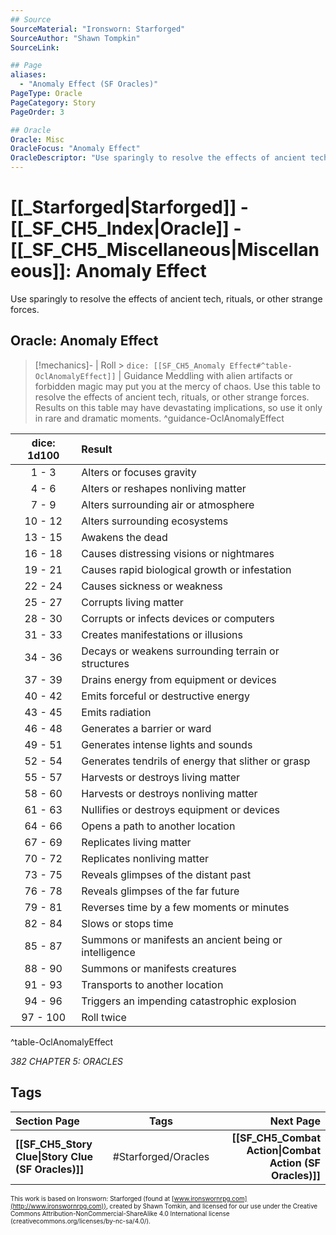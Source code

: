 ```yaml
---
## Source
SourceMaterial: "Ironsworn: Starforged"
SourceAuthor: "Shawn Tompkin"
SourceLink: 

## Page
aliases:
  - "Anomaly Effect (SF Oracles)"
PageType: Oracle
PageCategory: Story
PageOrder: 3

## Oracle
Oracle: Misc
OracleFocus: "Anomaly Effect"
OracleDescriptor: "Use sparingly to resolve the effects of ancient tech, rituals, or other strange forces."
---
```

# [[_Starforged|Starforged]] - [[_SF_CH5_Index|Oracle]] - [[_SF_CH5_Miscellaneous|Miscellaneous]]: Anomaly Effect
Use sparingly to resolve the effects of ancient tech, rituals, or other strange forces.

## Oracle: Anomaly Effect
> [!mechanics]- | Roll > `dice: [[SF_CH5_Anomaly Effect#^table-OclAnomalyEffect]]` | Guidance
> Meddling with alien artifacts or forbidden magic may put you at the mercy of chaos. Use this table to resolve the effects of ancient tech, rituals, or other strange forces. Results on this table may have devastating implications, so use it only in rare and dramatic moments. ^guidance-OclAnomalyEffect

| dice: 1d100 | Result |
|:---:|:--- |
| 1 - 3 | Alters or focuses gravity |
| 4 - 6 | Alters or reshapes nonliving matter |
| 7 - 9 | Alters surrounding air or atmosphere |
| 10 - 12 | Alters surrounding ecosystems |
| 13 - 15 | Awakens the dead |
| 16 - 18 | Causes distressing visions or nightmares |
| 19 - 21 | Causes rapid biological growth or infestation |
| 22 - 24 | Causes sickness or weakness |
| 25 - 27 | Corrupts living matter |
| 28 - 30 | Corrupts or infects devices or computers |
| 31 - 33 | Creates manifestations or illusions |
| 34 - 36 | Decays or weakens surrounding terrain or structures |
| 37 - 39 | Drains energy from equipment or devices |
| 40 - 42 | Emits forceful or destructive energy |
| 43 - 45 | Emits radiation |
| 46 - 48 | Generates a barrier or ward |
| 49 - 51 | Generates intense lights and sounds |
| 52 - 54 | Generates tendrils of energy that slither or grasp |
| 55 - 57 | Harvests or destroys living matter |
| 58 - 60 | Harvests or destroys nonliving matter |
| 61 - 63 | Nullifies or destroys equipment or devices |
| 64 - 66 | Opens a path to another location |
| 67 - 69 | Replicates living matter |
| 70 - 72 | Replicates nonliving matter |
| 73 - 75 | Reveals glimpses of the distant past |
| 76 - 78 | Reveals glimpses of the far future |
| 79 - 81 | Reverses time by a few moments or minutes |
| 82 - 84 | Slows or stops time |
| 85 - 87 | Summons or manifests an ancient being or intelligence |
| 88 - 90 | Summons or manifests creatures |
| 91 - 93 | Transports to another location |
| 94 - 96 | Triggers an impending catastrophic explosion |
| 97 - 100 | Roll twice |
^table-OclAnomalyEffect

*382 CHAPTER 5: ORACLES*

## Tags
| Section Page | Tags | Next Page |
|:--- |:---:| ---:|
| **[[SF_CH5_Story Clue\|Story Clue (SF Oracles)]]** | #Starforged/Oracles | **[[SF_CH5_Combat Action\|Combat Action (SF Oracles)]]** |

<font size=-2>This work is based on Ironsworn: Starforged (found at [www.ironswornrpg.com](http://www.ironswornrpg.com)), created by Shawn Tomkin, and licensed for our use under the Creative Commons Attribution-NonCommercial-ShareAlike 4.0 International license  (creativecommons.org/licenses/by-nc-sa/4.0/).</font>